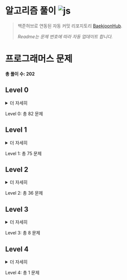 # 알고리즘 풀이 ![js](https://img.shields.io/badge/JavaScript-F7DF1E?style=for-the-badge&logo=JavaScript&logoColor=black)
> 백준허브로 연동된 자동 커밋 리포지토리 [BaekjoonHub](https://github.com/BaekjoonHub/BaekjoonHub).
>
> _Readme는 문제 번호에 따라 자동 업데이트 합니다._

# 프로그래머스 문제
**총 풀이 수: 202**

## Level 0
<details>
<summary>더 자세히</summary>
<div markdown=1>

| No.# | 코드 (내 풀이) | 풀어본 횟수 | 해결여부 | 최근 푼 날짜 |
| :----: | :-------------: | :-------: | :----: | :---------: |
| No.1 | [120585. 머쓱이보다 키 큰 사람](https://github.com/chay140/Algorithms/tree/main/프로그래머스/0/120585. 머쓱이보다 키 큰 사람) | 1 | O | 2025-07-17 |
| No.2 | [120802. 두 수의 합](https://github.com/chay140/Algorithms/tree/main/프로그래머스/0/120802. 두 수의 합) | 2 | O | 2024-10-22 |
| No.3 | [120803. 두 수의 차](https://github.com/chay140/Algorithms/tree/main/프로그래머스/0/120803. 두 수의 차) | 1 | O | 2024-10-17 |
| No.4 | [120804. 두 수의 곱](https://github.com/chay140/Algorithms/tree/main/프로그래머스/0/120804. 두 수의 곱) | 1 | O | 2024-10-17 |
| No.5 | [120805. 몫 구하기](https://github.com/chay140/Algorithms/tree/main/프로그래머스/0/120805. 몫 구하기) | 1 | O | 2024-10-18 |
| No.6 | [120806. 두 수의 나눗셈](https://github.com/chay140/Algorithms/tree/main/프로그래머스/0/120806. 두 수의 나눗셈) | 1 | O | 2024-10-18 |
| No.7 | [120807. 숫자 비교하기](https://github.com/chay140/Algorithms/tree/main/프로그래머스/0/120807. 숫자 비교하기) | 1 | O | 2024-10-18 |
| No.8 | [120808. 분수의 덧셈](https://github.com/chay140/Algorithms/tree/main/프로그래머스/0/120808. 분수의 덧셈) | 2 | O | 2024-10-23 |
| No.9 | [120809. 배열 두배 만들기](https://github.com/chay140/Algorithms/tree/main/프로그래머스/0/120809. 배열 두배 만들기) | 1 | O | 2024-10-23 |
| No.10 | [120810. 나머지 구하기](https://github.com/chay140/Algorithms/tree/main/프로그래머스/0/120810. 나머지 구하기) | 1 | O | 2024-10-23 |
| No.11 | [120811. 중앙값 구하기](https://github.com/chay140/Algorithms/tree/main/프로그래머스/0/120811. 중앙값 구하기) | 1 | O | 2024-10-27 |
| No.12 | [120812. 최빈값 구하기](https://github.com/chay140/Algorithms/tree/main/프로그래머스/0/120812. 최빈값 구하기) | 2 | O | 2025-07-17 |
| No.13 | [120813. 짝수는 싫어요](https://github.com/chay140/Algorithms/tree/main/프로그래머스/0/120813. 짝수는 싫어요) | 1 | O | 2024-10-27 |
| No.14 | [120814. 피자 나눠 먹기 （1）](https://github.com/chay140/Algorithms/tree/main/프로그래머스/0/120814. 피자 나눠 먹기 （1）) | 1 | O | 2025-06-16 |
| No.15 | [120815. 피자 나눠 먹기 （2）](https://github.com/chay140/Algorithms/tree/main/프로그래머스/0/120815. 피자 나눠 먹기 （2）) | 2 | O | 2025-07-18 |
| No.16 | [120816. 피자 나눠 먹기 （3）](https://github.com/chay140/Algorithms/tree/main/프로그래머스/0/120816. 피자 나눠 먹기 （3）) | 1 | O | 2025-07-19 |
| No.17 | [120817. 배열의 평균값](https://github.com/chay140/Algorithms/tree/main/프로그래머스/0/120817. 배열의 평균값) | 1 | O | 2024-10-18 |
| No.18 | [120818. 옷가게 할인 받기](https://github.com/chay140/Algorithms/tree/main/프로그래머스/0/120818. 옷가게 할인 받기) | 1 | O | 2025-07-20 |
| No.19 | [120819. 아이스 아메리카노](https://github.com/chay140/Algorithms/tree/main/프로그래머스/0/120819. 아이스 아메리카노) | 1 | O | 2025-07-20 |
| No.20 | [120820. 나이 출력](https://github.com/chay140/Algorithms/tree/main/프로그래머스/0/120820. 나이 출력) | 1 | O | 2024-10-18 |
| No.21 | [120821. 배열 뒤집기](https://github.com/chay140/Algorithms/tree/main/프로그래머스/0/120821. 배열 뒤집기) | 1 | O | 2024-12-11 |
| No.22 | [120822. 문자열 뒤집기](https://github.com/chay140/Algorithms/tree/main/프로그래머스/0/120822. 문자열 뒤집기) | 1 | O | 2025-01-01 |
| No.23 | [120823. 직각삼각형 출력하기](https://github.com/chay140/Algorithms/tree/main/프로그래머스/0/120823. 직각삼각형 출력하기) | 1 | O | 2025-07-20 |
| No.24 | [120824. 짝수 홀수 개수](https://github.com/chay140/Algorithms/tree/main/프로그래머스/0/120824. 짝수 홀수 개수) | 1 | O | 2024-12-09 |
| No.25 | [120825. 문자 반복 출력하기](https://github.com/chay140/Algorithms/tree/main/프로그래머스/0/120825. 문자 반복 출력하기) | 1 | O | 2025-07-20 |
| No.26 | [120826. 특정 문자 제거하기](https://github.com/chay140/Algorithms/tree/main/프로그래머스/0/120826. 특정 문자 제거하기) | 1 | O | 2024-12-30 |
| No.27 | [120829. 각도기](https://github.com/chay140/Algorithms/tree/main/프로그래머스/0/120829. 각도기) | 1 | O | 2024-10-18 |
| No.28 | [120830. 양꼬치](https://github.com/chay140/Algorithms/tree/main/프로그래머스/0/120830. 양꼬치) | 2 | O | 2024-10-27 |
| No.29 | [120831. 짝수의 합](https://github.com/chay140/Algorithms/tree/main/프로그래머스/0/120831. 짝수의 합) | 1 | O | 2024-10-18 |
| No.30 | [120833. 배열 자르기](https://github.com/chay140/Algorithms/tree/main/프로그래머스/0/120833. 배열 자르기) | 1 | O | 2024-12-16 |
| No.31 | [120834. 외계행성의 나이](https://github.com/chay140/Algorithms/tree/main/프로그래머스/0/120834. 외계행성의 나이) | 1 | O | 2025-07-21 |
| No.32 | [120835. 진료 순서 정하기](https://github.com/chay140/Algorithms/tree/main/프로그래머스/0/120835. 진료 순서 정하기) | 1 | O | 2025-07-21 |
| No.33 | [120836. 순서쌍의 개수](https://github.com/chay140/Algorithms/tree/main/프로그래머스/0/120836. 순서쌍의 개수) | 1 | O | 2025-07-21 |
| No.34 | [120847. 최댓값 만들기 （1）](https://github.com/chay140/Algorithms/tree/main/프로그래머스/0/120847. 최댓값 만들기 （1）) | 1 | O | 2024-10-28 |
| No.35 | [120849. 모음 제거](https://github.com/chay140/Algorithms/tree/main/프로그래머스/0/120849. 모음 제거) | 1 | O | 2025-06-16 |
| No.36 | [120854. 배열 원소의 길이](https://github.com/chay140/Algorithms/tree/main/프로그래머스/0/120854. 배열 원소의 길이) | 1 | O | 2024-12-13 |
| No.37 | [120898. 편지](https://github.com/chay140/Algorithms/tree/main/프로그래머스/0/120898. 편지) | 1 | O | 2024-10-27 |
| No.38 | [120903. 배열의 유사도](https://github.com/chay140/Algorithms/tree/main/프로그래머스/0/120903. 배열의 유사도) | 1 | O | 2024-11-07 |
| No.39 | [120906. 자릿수 더하기](https://github.com/chay140/Algorithms/tree/main/프로그래머스/0/120906. 자릿수 더하기) | 1 | O | 2025-06-16 |
| No.40 | [120909. 제곱수 판별하기](https://github.com/chay140/Algorithms/tree/main/프로그래머스/0/120909. 제곱수 판별하기) | 1 | O | 2025-06-16 |
| No.41 | [120910. 세균 증식](https://github.com/chay140/Algorithms/tree/main/프로그래머스/0/120910. 세균 증식) | 1 | O | 2024-12-09 |
| No.42 | [120956. 옹알이 （1）](https://github.com/chay140/Algorithms/tree/main/프로그래머스/0/120956. 옹알이 （1）) | 1 | O | 2024-10-21 |
| No.43 | [181879. 길이에 따른 연산](https://github.com/chay140/Algorithms/tree/main/프로그래머스/0/181879. 길이에 따른 연산) | 1 | O | 2025-07-19 |
| No.44 | [181882. 조건에 맞게 수열 변환하기 1](https://github.com/chay140/Algorithms/tree/main/프로그래머스/0/181882. 조건에 맞게 수열 변환하기 1) | 1 | O | 2025-07-19 |
| No.45 | [181884. n보다 커질 때까지 더하기](https://github.com/chay140/Algorithms/tree/main/프로그래머스/0/181884. n보다 커질 때까지 더하기) | 2 | O | 2025-07-19 |
| No.46 | [181918. 배열 만들기 4](https://github.com/chay140/Algorithms/tree/main/프로그래머스/0/181918. 배열 만들기 4) | 2 | O | 2025-07-20 |
| No.47 | [181919. 콜라츠 수열 만들기](https://github.com/chay140/Algorithms/tree/main/프로그래머스/0/181919. 콜라츠 수열 만들기) | 1 | O | 2025-07-20 |
| No.48 | [181921. 배열 만들기 2](https://github.com/chay140/Algorithms/tree/main/프로그래머스/0/181921. 배열 만들기 2) | 1 | O | 2025-07-20 |
| No.49 | [181922. 수열과 구간 쿼리 4](https://github.com/chay140/Algorithms/tree/main/프로그래머스/0/181922. 수열과 구간 쿼리 4) | 1 | O | 2025-07-19 |
| No.50 | [181923. 수열과 구간 쿼리 2](https://github.com/chay140/Algorithms/tree/main/프로그래머스/0/181923. 수열과 구간 쿼리 2) | 1 | O | 2025-07-19 |
| No.51 | [181924. 수열과 구간 쿼리 3](https://github.com/chay140/Algorithms/tree/main/프로그래머스/0/181924. 수열과 구간 쿼리 3) | 2 | O | 2025-07-18 |
| No.52 | [181925. 수 조작하기 2](https://github.com/chay140/Algorithms/tree/main/프로그래머스/0/181925. 수 조작하기 2) | 2 | O | 2025-07-18 |
| No.53 | [181926. 수 조작하기 1](https://github.com/chay140/Algorithms/tree/main/프로그래머스/0/181926. 수 조작하기 1) | 2 | O | 2025-07-18 |
| No.54 | [181927. 마지막 두 원소](https://github.com/chay140/Algorithms/tree/main/프로그래머스/0/181927. 마지막 두 원소) | 2 | O | 2025-07-18 |
| No.55 | [181928. 이어 붙인 수](https://github.com/chay140/Algorithms/tree/main/프로그래머스/0/181928. 이어 붙인 수) | 1 | O | 2025-07-18 |
| No.56 | [181929. 원소들의 곱과 합](https://github.com/chay140/Algorithms/tree/main/프로그래머스/0/181929. 원소들의 곱과 합) | 1 | O | 2025-07-18 |
| No.57 | [181930. 주사위 게임 2](https://github.com/chay140/Algorithms/tree/main/프로그래머스/0/181930. 주사위 게임 2) | 1 | O | 2025-07-18 |
| No.58 | [181931. 등차수열의 특정한 항만 더하기](https://github.com/chay140/Algorithms/tree/main/프로그래머스/0/181931. 등차수열의 특정한 항만 더하기) | 2 | O | 2025-07-18 |
| No.59 | [181932. 코드 처리하기](https://github.com/chay140/Algorithms/tree/main/프로그래머스/0/181932. 코드 처리하기) | 1 | O | 2025-07-18 |
| No.60 | [181933. flag에 따라 다른 값 반환하기](https://github.com/chay140/Algorithms/tree/main/프로그래머스/0/181933. flag에 따라 다른 값 반환하기) | 1 | O | 2024-10-25 |
| No.61 | [181934. 조건 문자열](https://github.com/chay140/Algorithms/tree/main/프로그래머스/0/181934. 조건 문자열) | 1 | O | 2025-07-17 |
| No.62 | [181935. 홀짝에 따라 다른 값 반환하기](https://github.com/chay140/Algorithms/tree/main/프로그래머스/0/181935. 홀짝에 따라 다른 값 반환하기) | 1 | O | 2025-07-17 |
| No.63 | [181936. 공배수](https://github.com/chay140/Algorithms/tree/main/프로그래머스/0/181936. 공배수) | 1 | O | 2025-06-17 |
| No.64 | [181937. n의 배수](https://github.com/chay140/Algorithms/tree/main/프로그래머스/0/181937. n의 배수) | 1 | O | 2024-10-25 |
| No.65 | [181938. 두 수의 연산값 비교하기](https://github.com/chay140/Algorithms/tree/main/프로그래머스/0/181938. 두 수의 연산값 비교하기) | 1 | O | 2025-07-17 |
| No.66 | [181939. 더 크게 합치기](https://github.com/chay140/Algorithms/tree/main/프로그래머스/0/181939. 더 크게 합치기) | 1 | O | 2025-07-17 |
| No.67 | [181940. 문자열 곱하기](https://github.com/chay140/Algorithms/tree/main/프로그래머스/0/181940. 문자열 곱하기) | 1 | O | 2025-07-11 |
| No.68 | [181941. 문자 리스트를 문자열로 변환하기](https://github.com/chay140/Algorithms/tree/main/프로그래머스/0/181941. 문자 리스트를 문자열로 변환하기) | 1 | O | 2025-07-11 |
| No.69 | [181942. 문자열 섞기](https://github.com/chay140/Algorithms/tree/main/프로그래머스/0/181942. 문자열 섞기) | 1 | O | 2025-07-11 |
| No.70 | [181943. 문자열 겹쳐쓰기](https://github.com/chay140/Algorithms/tree/main/프로그래머스/0/181943. 문자열 겹쳐쓰기) | 1 | O | 2025-06-17 |
| No.71 | [181944. 홀짝 구분하기](https://github.com/chay140/Algorithms/tree/main/프로그래머스/0/181944. 홀짝 구분하기) | 1 | O | 2025-04-04 |
| No.72 | [181945. 문자열 돌리기](https://github.com/chay140/Algorithms/tree/main/프로그래머스/0/181945. 문자열 돌리기) | 1 | O | 2025-04-04 |
| No.73 | [181946. 문자열 붙여서 출력하기](https://github.com/chay140/Algorithms/tree/main/프로그래머스/0/181946. 문자열 붙여서 출력하기) | 1 | O | 2024-10-25 |
| No.74 | [181947. 덧셈식 출력하기](https://github.com/chay140/Algorithms/tree/main/프로그래머스/0/181947. 덧셈식 출력하기) | 1 | O | 2025-04-04 |
| No.75 | [181948. 특수문자 출력하기](https://github.com/chay140/Algorithms/tree/main/프로그래머스/0/181948. 특수문자 출력하기) | 1 | O | 2025-03-12 |
| No.76 | [181949. 대소문자 바꿔서 출력하기](https://github.com/chay140/Algorithms/tree/main/프로그래머스/0/181949. 대소문자 바꿔서 출력하기) | 1 | O | 2025-03-09 |
| No.77 | [181950. 문자열 반복해서 출력하기](https://github.com/chay140/Algorithms/tree/main/프로그래머스/0/181950. 문자열 반복해서 출력하기) | 1 | O | 2025-03-09 |
| No.78 | [181951. a와 b 출력하기](https://github.com/chay140/Algorithms/tree/main/프로그래머스/0/181951. a와 b 출력하기) | 1 | O | 2024-12-29 |
| No.79 | [181952. 문자열 출력하기](https://github.com/chay140/Algorithms/tree/main/프로그래머스/0/181952. 문자열 출력하기) | 1 | O | 2024-10-23 |
| No.80 | [250132. ［PCCE 기출문제］ 2번 ／ 피타고라스의 정리](https://github.com/chay140/Algorithms/tree/main/프로그래머스/0/250132. ［PCCE 기출문제］ 2번 ／ 피타고라스의 정리) | 1 | O | 2025-07-18 |
| No.81 | [340205. ［PCCE 기출문제］ 3번 ／ 수 나누기](https://github.com/chay140/Algorithms/tree/main/프로그래머스/0/340205. ［PCCE 기출문제］ 3번 ／ 수 나누기) | 1 | O | 2025-07-18 |
| No.82 | [340206. ［PCCE 기출문제］ 2번 ／ 각도 합치기](https://github.com/chay140/Algorithms/tree/main/프로그래머스/0/340206. ［PCCE 기출문제］ 2번 ／ 각도 합치기) | 1 | O | 2025-07-18 |

<br>
</div>
</details>

Level 0: 총 82 문제

## Level 1
<details>
<summary>더 자세히</summary>
<div markdown=1>

| No.# | 코드 (내 풀이) | 풀어본 횟수 | 해결여부 | 최근 푼 날짜 |
| :----: | :-------------: | :-------: | :----: | :---------: |
| No.1 | [118666. 성격 유형 검사하기](https://github.com/chay140/Algorithms/tree/main/프로그래머스/1/118666. 성격 유형 검사하기) | 1 | O | 2024-12-10 |
| No.2 | [12901. 2016년](https://github.com/chay140/Algorithms/tree/main/프로그래머스/1/12901. 2016년) | 1 | O | 2024-11-13 |
| No.3 | [12903. 가운데 글자 가져오기](https://github.com/chay140/Algorithms/tree/main/프로그래머스/1/12903. 가운데 글자 가져오기) | 1 | O | 2024-10-22 |
| No.4 | [12906. 같은 숫자는 싫어](https://github.com/chay140/Algorithms/tree/main/프로그래머스/1/12906. 같은 숫자는 싫어) | 3 | O | 2024-11-15 |
| No.5 | [12910. 나누어 떨어지는 숫자 배열](https://github.com/chay140/Algorithms/tree/main/프로그래머스/1/12910. 나누어 떨어지는 숫자 배열) | 1 | O | 2024-10-21 |
| No.6 | [12912. 두 정수 사이의 합](https://github.com/chay140/Algorithms/tree/main/프로그래머스/1/12912. 두 정수 사이의 합) | 1 | O | 2024-10-21 |
| No.7 | [12915. 문자열 내 마음대로 정렬하기](https://github.com/chay140/Algorithms/tree/main/프로그래머스/1/12915. 문자열 내 마음대로 정렬하기) | 2 | O | 2024-11-05 |
| No.8 | [12916. 문자열 내 p와 y의 개수](https://github.com/chay140/Algorithms/tree/main/프로그래머스/1/12916. 문자열 내 p와 y의 개수) | 1 | O | 2024-10-28 |
| No.9 | [12917. 문자열 내림차순으로 배치하기](https://github.com/chay140/Algorithms/tree/main/프로그래머스/1/12917. 문자열 내림차순으로 배치하기) | 1 | O | 2024-10-22 |
| No.10 | [12918. 문자열 다루기 기본](https://github.com/chay140/Algorithms/tree/main/프로그래머스/1/12918. 문자열 다루기 기본) | 1 | O | 2024-10-23 |
| No.11 | [12919. 서울에서 김서방 찾기](https://github.com/chay140/Algorithms/tree/main/프로그래머스/1/12919. 서울에서 김서방 찾기) | 1 | O | 2024-10-21 |
| No.12 | [12921. 소수 찾기](https://github.com/chay140/Algorithms/tree/main/프로그래머스/1/12921. 소수 찾기) | 1 | O | 2025-07-20 |
| No.13 | [12922. 수박수박수박수박수박수？](https://github.com/chay140/Algorithms/tree/main/프로그래머스/1/12922. 수박수박수박수박수박수？) | 1 | O | 2024-10-22 |
| No.14 | [12925. 문자열을 정수로 바꾸기](https://github.com/chay140/Algorithms/tree/main/프로그래머스/1/12925. 문자열을 정수로 바꾸기) | 1 | O | 2024-10-21 |
| No.15 | [12926. 시저 암호](https://github.com/chay140/Algorithms/tree/main/프로그래머스/1/12926. 시저 암호) | 1 | O | 2024-11-01 |
| No.16 | [12928. 약수의 합](https://github.com/chay140/Algorithms/tree/main/프로그래머스/1/12928. 약수의 합) | 1 | O | 2024-10-18 |
| No.17 | [12930. 이상한 문자 만들기](https://github.com/chay140/Algorithms/tree/main/프로그래머스/1/12930. 이상한 문자 만들기) | 1 | O | 2024-10-30 |
| No.18 | [12931. 자릿수 더하기](https://github.com/chay140/Algorithms/tree/main/프로그래머스/1/12931. 자릿수 더하기) | 1 | O | 2024-10-18 |
| No.19 | [12932. 자연수 뒤집어 배열로 만들기](https://github.com/chay140/Algorithms/tree/main/프로그래머스/1/12932. 자연수 뒤집어 배열로 만들기) | 1 | O | 2024-10-21 |
| No.20 | [12933. 정수 내림차순으로 배치하기](https://github.com/chay140/Algorithms/tree/main/프로그래머스/1/12933. 정수 내림차순으로 배치하기) | 1 | O | 2024-10-21 |
| No.21 | [12934. 정수 제곱근 판별](https://github.com/chay140/Algorithms/tree/main/프로그래머스/1/12934. 정수 제곱근 판별) | 1 | O | 2024-10-21 |
| No.22 | [12935. 제일 작은 수 제거하기](https://github.com/chay140/Algorithms/tree/main/프로그래머스/1/12935. 제일 작은 수 제거하기) | 1 | O | 2024-10-22 |
| No.23 | [12937. 짝수와 홀수](https://github.com/chay140/Algorithms/tree/main/프로그래머스/1/12937. 짝수와 홀수) | 1 | O | 2024-10-18 |
| No.24 | [12940. 최대공약수와 최소공배수](https://github.com/chay140/Algorithms/tree/main/프로그래머스/1/12940. 최대공약수와 최소공배수) | 1 | O | 2024-10-28 |
| No.25 | [12943. 콜라츠 추측](https://github.com/chay140/Algorithms/tree/main/프로그래머스/1/12943. 콜라츠 추측) | 1 | O | 2024-10-21 |
| No.26 | [12944. 평균 구하기](https://github.com/chay140/Algorithms/tree/main/프로그래머스/1/12944. 평균 구하기) | 1 | O | 2024-10-18 |
| No.27 | [12947. 하샤드 수](https://github.com/chay140/Algorithms/tree/main/프로그래머스/1/12947. 하샤드 수) | 1 | O | 2024-10-21 |
| No.28 | [12948. 핸드폰 번호 가리기](https://github.com/chay140/Algorithms/tree/main/프로그래머스/1/12948. 핸드폰 번호 가리기) | 2 | O | 2024-10-22 |
| No.29 | [12950. 행렬의 덧셈](https://github.com/chay140/Algorithms/tree/main/프로그래머스/1/12950. 행렬의 덧셈) | 2 | O | 2024-10-24 |
| No.30 | [12954. x만큼 간격이 있는 n개의 숫자](https://github.com/chay140/Algorithms/tree/main/프로그래머스/1/12954. x만큼 간격이 있는 n개의 숫자) | 2 | O | 2024-10-18 |
| No.31 | [12969. 직사각형 별찍기](https://github.com/chay140/Algorithms/tree/main/프로그래머스/1/12969. 직사각형 별찍기) | 1 | O | 2024-10-25 |
| No.32 | [12977. 소수 만들기](https://github.com/chay140/Algorithms/tree/main/프로그래머스/1/12977. 소수 만들기) | 1 | O | 2024-11-03 |
| No.33 | [12982. 예산](https://github.com/chay140/Algorithms/tree/main/프로그래머스/1/12982. 예산) | 1 | O | 2024-10-28 |
| No.34 | [131128. 숫자 짝꿍](https://github.com/chay140/Algorithms/tree/main/프로그래머스/1/131128. 숫자 짝꿍) | 1 | O | 2024-12-02 |
| No.35 | [131705. 삼총사](https://github.com/chay140/Algorithms/tree/main/프로그래머스/1/131705. 삼총사) | 1 | O | 2024-10-30 |
| No.36 | [132267. 콜라 문제](https://github.com/chay140/Algorithms/tree/main/프로그래머스/1/132267. 콜라 문제) | 1 | O | 2024-11-11 |
| No.37 | [133499. 옹알이 （2）](https://github.com/chay140/Algorithms/tree/main/프로그래머스/1/133499. 옹알이 （2）) | 2 | O | 2024-11-26 |
| No.38 | [133502. 햄버거 만들기](https://github.com/chay140/Algorithms/tree/main/프로그래머스/1/133502. 햄버거 만들기) | 1 | O | 2024-12-09 |
| No.39 | [134240. 푸드 파이트 대회](https://github.com/chay140/Algorithms/tree/main/프로그래머스/1/134240. 푸드 파이트 대회) | 1 | O | 2024-11-08 |
| No.40 | [135808. 과일 장수](https://github.com/chay140/Algorithms/tree/main/프로그래머스/1/135808. 과일 장수) | 2 | O | 2024-11-19 |
| No.41 | [136798. 기사단원의 무기](https://github.com/chay140/Algorithms/tree/main/프로그래머스/1/136798. 기사단원의 무기) | 1 | O | 2024-11-22 |
| No.42 | [138477. 명예의 전당 （1）](https://github.com/chay140/Algorithms/tree/main/프로그래머스/1/138477. 명예의 전당 （1）) | 1 | O | 2024-11-12 |
| No.43 | [140108. 문자열 나누기](https://github.com/chay140/Algorithms/tree/main/프로그래머스/1/140108. 문자열 나누기) | 1 | O | 2024-12-04 |
| No.44 | [142086. 가장 가까운 같은 글자](https://github.com/chay140/Algorithms/tree/main/프로그래머스/1/142086. 가장 가까운 같은 글자) | 1 | O | 2024-11-08 |
| No.45 | [147355. 크기가 작은 부분문자열](https://github.com/chay140/Algorithms/tree/main/프로그래머스/1/147355. 크기가 작은 부분문자열) | 1 | O | 2024-10-28 |
| No.46 | [150370. 개인정보 수집 유효기간](https://github.com/chay140/Algorithms/tree/main/프로그래머스/1/150370. 개인정보 수집 유효기간) | 1 | O | 2024-12-15 |
| No.47 | [155652. 둘만의 암호](https://github.com/chay140/Algorithms/tree/main/프로그래머스/1/155652. 둘만의 암호) | 1 | O | 2024-12-08 |
| No.48 | [159994. 카드 뭉치](https://github.com/chay140/Algorithms/tree/main/프로그래머스/1/159994. 카드 뭉치) | 1 | O | 2024-11-15 |
| No.49 | [160586. 대충 만든 자판](https://github.com/chay140/Algorithms/tree/main/프로그래머스/1/160586. 대충 만든 자판) | 1 | O | 2024-12-08 |
| No.50 | [161989. 덧칠하기](https://github.com/chay140/Algorithms/tree/main/프로그래머스/1/161989. 덧칠하기) | 1 | O | 2024-11-21 |
| No.51 | [161990. 바탕화면 정리](https://github.com/chay140/Algorithms/tree/main/프로그래머스/1/161990. 바탕화면 정리) | 1 | O | 2024-12-12 |
| No.52 | [172928. 공원 산책](https://github.com/chay140/Algorithms/tree/main/프로그래머스/1/172928. 공원 산책) | 1 | O | 2024-12-17 |
| No.53 | [17681. ［1차］ 비밀지도](https://github.com/chay140/Algorithms/tree/main/프로그래머스/1/17681. ［1차］ 비밀지도) | 1 | O | 2025-04-03 |
| No.54 | [176963. 추억 점수](https://github.com/chay140/Algorithms/tree/main/프로그래머스/1/176963. 추억 점수) | 1 | O | 2025-07-20 |
| No.55 | [178871. 달리기 경주](https://github.com/chay140/Algorithms/tree/main/프로그래머스/1/178871. 달리기 경주) | 1 | O | 2024-12-15 |
| No.56 | [1845. 폰켓몬](https://github.com/chay140/Algorithms/tree/main/프로그래머스/1/1845. 폰켓몬) | 3 | O | 2025-07-06 |
| No.57 | [258712. 가장 많이 받은 선물](https://github.com/chay140/Algorithms/tree/main/프로그래머스/1/258712. 가장 많이 받은 선물) | 1 | O | 2025-04-05 |
| No.58 | [340213. ［PCCP 기출문제］ 1번 ／ 동영상 재생기](https://github.com/chay140/Algorithms/tree/main/프로그래머스/1/340213. ［PCCP 기출문제］ 1번 ／ 동영상 재생기) | 2 | O | 2025-01-01 |
| No.59 | [42576. 완주하지 못한 선수](https://github.com/chay140/Algorithms/tree/main/프로그래머스/1/42576. 완주하지 못한 선수) | 3 | O | 2025-07-04 |
| No.60 | [42748. K번째수](https://github.com/chay140/Algorithms/tree/main/프로그래머스/1/42748. K번째수) | 1 | O | 2024-11-06 |
| No.61 | [42840. 모의고사](https://github.com/chay140/Algorithms/tree/main/프로그래머스/1/42840. 모의고사) | 1 | O | 2024-11-20 |
| No.62 | [42862. 체육복](https://github.com/chay140/Algorithms/tree/main/프로그래머스/1/42862. 체육복) | 1 | O | 2024-11-15 |
| No.63 | [42889. 실패율](https://github.com/chay140/Algorithms/tree/main/프로그래머스/1/42889. 실패율) | 1 | O | 2025-07-21 |
| No.64 | [68644. 두 개 뽑아서 더하기](https://github.com/chay140/Algorithms/tree/main/프로그래머스/1/68644. 두 개 뽑아서 더하기) | 1 | O | 2024-11-07 |
| No.65 | [68935. 3진법 뒤집기](https://github.com/chay140/Algorithms/tree/main/프로그래머스/1/68935. 3진법 뒤집기) | 1 | O | 2024-10-29 |
| No.66 | [70128. 내적](https://github.com/chay140/Algorithms/tree/main/프로그래머스/1/70128. 내적) | 1 | O | 2024-10-22 |
| No.67 | [76501. 음양 더하기](https://github.com/chay140/Algorithms/tree/main/프로그래머스/1/76501. 음양 더하기) | 1 | O | 2024-10-21 |
| No.68 | [77484. 로또의 최고 순위와 최저 순위](https://github.com/chay140/Algorithms/tree/main/프로그래머스/1/77484. 로또의 최고 순위와 최저 순위) | 1 | O | 2024-11-25 |
| No.69 | [77884. 약수의 개수와 덧셈](https://github.com/chay140/Algorithms/tree/main/프로그래머스/1/77884. 약수의 개수와 덧셈) | 1 | O | 2024-10-22 |
| No.70 | [81301. 숫자 문자열과 영단어](https://github.com/chay140/Algorithms/tree/main/프로그래머스/1/81301. 숫자 문자열과 영단어) | 1 | O | 2024-11-04 |
| No.71 | [82612. 부족한 금액 계산하기](https://github.com/chay140/Algorithms/tree/main/프로그래머스/1/82612. 부족한 금액 계산하기) | 1 | O | 2024-10-22 |
| No.72 | [86051. 없는 숫자 더하기](https://github.com/chay140/Algorithms/tree/main/프로그래머스/1/86051. 없는 숫자 더하기) | 1 | O | 2024-10-22 |
| No.73 | [86491. 최소직사각형](https://github.com/chay140/Algorithms/tree/main/프로그래머스/1/86491. 최소직사각형) | 1 | O | 2024-10-28 |
| No.74 | [87389. 나머지가 1이 되는 수 찾기](https://github.com/chay140/Algorithms/tree/main/프로그래머스/1/87389. 나머지가 1이 되는 수 찾기) | 1 | O | 2024-10-18 |
| No.75 | [92334. 신고 결과 받기](https://github.com/chay140/Algorithms/tree/main/프로그래머스/1/92334. 신고 결과 받기) | 1 | O | 2024-12-18 |

<br>
</div>
</details>

Level 1: 총 75 문제

## Level 2
<details>
<summary>더 자세히</summary>
<div markdown=1>

| No.# | 코드 (내 풀이) | 풀어본 횟수 | 해결여부 | 최근 푼 날짜 |
| :----: | :-------------: | :-------: | :----: | :---------: |
| No.1 | [12909. 올바른 괄호](https://github.com/chay140/Algorithms/tree/main/프로그래머스/2/12909. 올바른 괄호) | 1 | O | 2024-11-04 |
| No.2 | [12911. 다음 큰 숫자](https://github.com/chay140/Algorithms/tree/main/프로그래머스/2/12911. 다음 큰 숫자) | 1 | O | 2024-12-03 |
| No.3 | [12914. 멀리 뛰기](https://github.com/chay140/Algorithms/tree/main/프로그래머스/2/12914. 멀리 뛰기) | 1 | O | 2024-12-25 |
| No.4 | [12924. 숫자의 표현](https://github.com/chay140/Algorithms/tree/main/프로그래머스/2/12924. 숫자의 표현) | 2 | O | 2024-11-18 |
| No.5 | [12939. 최댓값과 최솟값](https://github.com/chay140/Algorithms/tree/main/프로그래머스/2/12939. 최댓값과 최솟값) | 1 | O | 2024-11-03 |
| No.6 | [12941. 최솟값 만들기](https://github.com/chay140/Algorithms/tree/main/프로그래머스/2/12941. 최솟값 만들기) | 1 | O | 2024-11-05 |
| No.7 | [12945. 피보나치 수](https://github.com/chay140/Algorithms/tree/main/프로그래머스/2/12945. 피보나치 수) | 1 | O | 2024-12-05 |
| No.8 | [12946. 하노이의 탑](https://github.com/chay140/Algorithms/tree/main/프로그래머스/2/12946. 하노이의 탑) | 1 | O | 2025-01-01 |
| No.9 | [12951. JadenCase 문자열 만들기](https://github.com/chay140/Algorithms/tree/main/프로그래머스/2/12951. JadenCase 문자열 만들기) | 1 | O | 2024-11-05 |
| No.10 | [12953. N개의 최소공배수](https://github.com/chay140/Algorithms/tree/main/프로그래머스/2/12953. N개의 최소공배수) | 1 | O | 2024-12-23 |
| No.11 | [12973. 짝지어 제거하기](https://github.com/chay140/Algorithms/tree/main/프로그래머스/2/12973. 짝지어 제거하기) | 1 | O | 2024-12-06 |
| No.12 | [12980. 점프와 순간 이동](https://github.com/chay140/Algorithms/tree/main/프로그래머스/2/12980. 점프와 순간 이동) | 1 | O | 2025-04-08 |
| No.13 | [12981. 영어 끝말잇기](https://github.com/chay140/Algorithms/tree/main/프로그래머스/2/12981. 영어 끝말잇기) | 1 | O | 2025-04-08 |
| No.14 | [12985. 예상 대진표](https://github.com/chay140/Algorithms/tree/main/프로그래머스/2/12985. 예상 대진표) | 1 | O | 2024-12-24 |
| No.15 | [131701. 연속 부분 수열 합의 개수](https://github.com/chay140/Algorithms/tree/main/프로그래머스/2/131701. 연속 부분 수열 합의 개수) | 1 | O | 2024-12-31 |
| No.16 | [138476. 귤 고르기](https://github.com/chay140/Algorithms/tree/main/프로그래머스/2/138476. 귤 고르기) | 1 | O | 2024-12-26 |
| No.17 | [154539. 뒤에 있는 큰 수 찾기](https://github.com/chay140/Algorithms/tree/main/프로그래머스/2/154539. 뒤에 있는 큰 수 찾기) | 2 | O | 2024-12-27 |
| No.18 | [176962. 과제 진행하기](https://github.com/chay140/Algorithms/tree/main/프로그래머스/2/176962. 과제 진행하기) | 2 | O | 2024-10-25 |
| No.19 | [178870. 연속된 부분 수열의 합](https://github.com/chay140/Algorithms/tree/main/프로그래머스/2/178870. 연속된 부분 수열의 합) | 1 | O | 2024-10-31 |
| No.20 | [1844. 게임 맵 최단거리](https://github.com/chay140/Algorithms/tree/main/프로그래머스/2/1844. 게임 맵 최단거리) | 1 | O | 2025-04-20 |
| No.21 | [42577. 전화번호 목록](https://github.com/chay140/Algorithms/tree/main/프로그래머스/2/42577. 전화번호 목록) | 3 | O | 2025-07-04 |
| No.22 | [42578. 의상](https://github.com/chay140/Algorithms/tree/main/프로그래머스/2/42578. 의상) | 1 | O | 2025-04-19 |
| No.23 | [42586. 기능개발](https://github.com/chay140/Algorithms/tree/main/프로그래머스/2/42586. 기능개발) | 1 | O | 2025-05-09 |
| No.24 | [42587. 프로세스](https://github.com/chay140/Algorithms/tree/main/프로그래머스/2/42587. 프로세스) | 1 | O | 2025-06-01 |
| No.25 | [42626. 더 맵게](https://github.com/chay140/Algorithms/tree/main/프로그래머스/2/42626. 더 맵게) | 1 | O | 2025-07-16 |
| No.26 | [42746. 가장 큰 수](https://github.com/chay140/Algorithms/tree/main/프로그래머스/2/42746. 가장 큰 수) | 1 | O | 2025-04-18 |
| No.27 | [42747. H－Index](https://github.com/chay140/Algorithms/tree/main/프로그래머스/2/42747. H－Index) | 1 | O | 2025-01-03 |
| No.28 | [42839. 소수 찾기](https://github.com/chay140/Algorithms/tree/main/프로그래머스/2/42839. 소수 찾기) | 1 | O | 2025-04-19 |
| No.29 | [42842. 카펫](https://github.com/chay140/Algorithms/tree/main/프로그래머스/2/42842. 카펫) | 1 | O | 2024-12-23 |
| No.30 | [42885. 구명보트](https://github.com/chay140/Algorithms/tree/main/프로그래머스/2/42885. 구명보트) | 1 | O | 2025-03-01 |
| No.31 | [43165. 타겟 넘버](https://github.com/chay140/Algorithms/tree/main/프로그래머스/2/43165. 타겟 넘버) | 3 | O | 2025-07-09 |
| No.32 | [68645. 삼각 달팽이](https://github.com/chay140/Algorithms/tree/main/프로그래머스/2/68645. 삼각 달팽이) | 1 | O | 2025-04-03 |
| No.33 | [68936. 쿼드압축 후 개수 세기](https://github.com/chay140/Algorithms/tree/main/프로그래머스/2/68936. 쿼드압축 후 개수 세기) | 1 | O | 2025-04-03 |
| No.34 | [70129. 이진 변환 반복하기](https://github.com/chay140/Algorithms/tree/main/프로그래머스/2/70129. 이진 변환 반복하기) | 2 | O | 2024-12-20 |
| No.35 | [76502. 괄호 회전하기](https://github.com/chay140/Algorithms/tree/main/프로그래머스/2/76502. 괄호 회전하기) | 1 | O | 2024-12-29 |
| No.36 | [86971. 전력망을 둘로 나누기](https://github.com/chay140/Algorithms/tree/main/프로그래머스/2/86971. 전력망을 둘로 나누기) | 1 | O | 2025-04-07 |

<br>
</div>
</details>

Level 2: 총 36 문제

## Level 3
<details>
<summary>더 자세히</summary>
<div markdown=1>

| No.# | 코드 (내 풀이) | 풀어본 횟수 | 해결여부 | 최근 푼 날짜 |
| :----: | :-------------: | :-------: | :----: | :---------: |
| No.1 | [42579. 베스트앨범](https://github.com/chay140/Algorithms/tree/main/프로그래머스/3/42579. 베스트앨범) | 1 | O | 2025-04-19 |
| No.2 | [42892. 길 찾기 게임](https://github.com/chay140/Algorithms/tree/main/프로그래머스/3/42892. 길 찾기 게임) | 1 | O | 2025-04-20 |
| No.3 | [42895. N으로 표현](https://github.com/chay140/Algorithms/tree/main/프로그래머스/3/42895. N으로 표현) | 1 | O | 2025-04-19 |
| No.4 | [42898. 등굣길](https://github.com/chay140/Algorithms/tree/main/프로그래머스/3/42898. 등굣길) | 2 | O | 2025-04-19 |
| No.5 | [43105. 정수 삼각형](https://github.com/chay140/Algorithms/tree/main/프로그래머스/3/43105. 정수 삼각형) | 1 | O | 2024-12-08 |
| No.6 | [43162. 네트워크](https://github.com/chay140/Algorithms/tree/main/프로그래머스/3/43162. 네트워크) | 2 | O | 2025-04-20 |
| No.7 | [43163. 단어 변환](https://github.com/chay140/Algorithms/tree/main/프로그래머스/3/43163. 단어 변환) | 1 | O | 2025-07-04 |
| No.8 | [92343. 양과 늑대](https://github.com/chay140/Algorithms/tree/main/프로그래머스/3/92343. 양과 늑대) | 1 | O | 2025-04-20 |

<br>
</div>
</details>

Level 3: 총 8 문제

## Level 4
<details>
<summary>더 자세히</summary>
<div markdown=1>

| No.# | 코드 (내 풀이) | 풀어본 횟수 | 해결여부 | 최근 푼 날짜 |
| :----: | :-------------: | :-------: | :----: | :---------: |
| No.1 | [1843. 사칙연산](https://github.com/chay140/Algorithms/tree/main/프로그래머스/4/1843. 사칙연산) | 1 | O | 2025-04-20 |

<br>
</div>
</details>

Level 4: 총 1 문제
